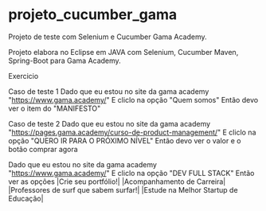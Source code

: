 # projeto_cucumber_gama
Projeto de teste com Selenium e Cucumber Gama Academy.

Projeto elabora no Eclipse em JAVA com Selenium, Cucumber Maven, Spring-Boot para Gama Academy.

Exercicio

Caso de teste 1 Dado que eu estou no site da gama academy "https://www.gama.academy/" E cliclo na opção "Quem somos" Então devo ver o item do "MANIFESTO"

Caso de teste 2 Dado que eu estou no site da gama academy "https://pages.gama.academy/curso-de-product-management/" E cliclo na opção "QUERO IR PARA O PRÓXIMO NÍVEL" Então devo ver o valor e o botão comprar agora

Dado que eu estou no site da gama academy "https://www.gama.academy/" E cliclo na opção "DEV FULL STACK" Então ver as opções |Crie seu portfólio!| |Acompanhamento de Carreira| |Professores de surf que sabem surfar!| |Estude na Melhor Startup de Educação|
